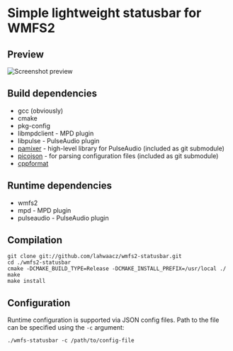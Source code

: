 Simple lightweight statusbar for WMFS2
======================================

Preview
-------

![Screenshot preview](https://raw.github.com/lahwaacz/wmfs2-statusbar/master/statusbar-preview.png)

Build dependencies
------------------

 -  gcc (obviously)
 -  cmake
 -  pkg-config
 -  libmpdclient - MPD plugin
 -  libpulse - PulseAudio plugin
 -  [pamixer](https://github.com/cdemoulins/pamixer) - high-level library for PulseAudio (included as git submodule)
 -  [picojson](https://github.com/kazuho/picojson) - for parsing configuration files (included as git submodule)
 -  [cppformat](https://github.com/cppformat/cppformat)

Runtime dependencies
--------------------

 -  wmfs2
 -  mpd - MPD plugin
 -  pulseaudio - PulseAudio plugin

Compilation
-----------

    git clone git://github.com/lahwaacz/wmfs2-statusbar.git
    cd ./wmfs2-statusbar
    cmake -DCMAKE_BUILD_TYPE=Release -DCMAKE_INSTALL_PREFIX=/usr/local ./
    make
    make install

Configuration
-------------

Runtime configuration is supported via JSON config files. Path to the file can be specified using the `-c` argument:

    ./wmfs-statusbar -c /path/to/config-file
